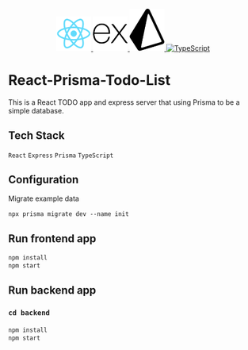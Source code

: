 <p align="center">
  <a href="https://react.dev/" target="blank" rel="noreferrer">
    <img src="./public/logo192.png" width="70" alt="React" />
  </a>
  <a href="https://expressjs.com/" target="blank" rel="noreferrer">
    <img src="./public/expressjs.svg" width="70" alt="Nest" />
  </a>
  <a href="https://www.prisma.io/" target="blank" rel="noreferrer">
    <img src="./public/prisma.svg" width="70" alt="Prisma" />
  </a>
  <a href="https://www.typescriptlang.org/" target="_blank" rel="noreferrer">
    <img src="https://raw.githubusercontent.com/danielcranney/readme-generator/main/public/icons/skills/typescript-colored.svg" width="70" alt="TypeScript" />
  </a>
</p>

# React-Prisma-Todo-List

This is a React TODO app and express server that using Prisma to be a simple database.


## Tech Stack

  `React` `Express` `Prisma` `TypeScript`


## Configuration
Migrate example data

```
npx prisma migrate dev --name init
```

## Run frontend app
  ```
  npm install
  npm start
  ```

## Run backend app

### `cd backend`

  ```
  npm install
  npm start
  ```